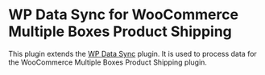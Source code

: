 # WP Data Sync for WooCommerce Multiple Boxes Product Shipping
This plugin extends the [WP Data Sync](https://wordpress.org/plugins/wp-data-sync/ "WP Data Sync") plugin. It is used to process data for the WooCommerce Multiple Boxes Product Shipping plugin.
